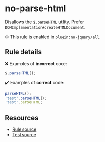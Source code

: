 # no-parse-html

Disallows the [`$.parseHTML`](https://api.jquery.com/jQuery.parseHTML/) utility. Prefer `DOMImplementation#createHTMLDocument`.

⚙️ This rule is enabled in `plugin:no-jquery/all`.

## Rule details

❌ Examples of **incorrect** code:
```js
$.parseHTML();
```

✔️ Examples of **correct** code:
```js
parseHTML();
'test'.parseHTML();
'test'.parseHTML;
```

## Resources

* [Rule source](/src/rules/no-parse-html.js)
* [Test source](/src/tests/no-parse-html.js)
